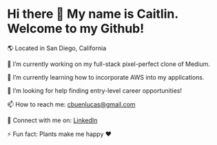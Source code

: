 <h1>Hi there 👋 My name is Caitlin. Welcome to my Github!</h1>

🌎 Located in San Diego, California

🔭 I’m currently working on my full-stack pixel-perfect clone of Medium.

🌱 I’m currently learning how to incorporate AWS into my applications.

🤔 I’m looking for help finding entry-level career opportunities!

📫 How to reach me: cbuenlucas@gmail.com

👥 Connect with me on: <a href="https://www.linkedin.com/in/caitlin-buen-lucas/">LinkedIn</a>

⚡ Fun fact: Plants make me happy ♥️
